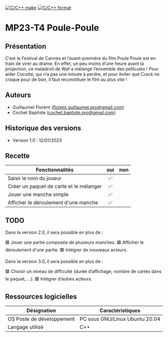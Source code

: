 [![C/C++ make](https://github.com/btssn-lasalle84/MP23-T4/actions/workflows/c-cpp.yml/badge.svg?branch=develop)](https://github.com/btssn-lasalle84/MP23-T4/actions/workflows/c-cpp.yml) [![C/C++ format](https://github.com/btssn-lasalle84/MP23-T4/actions/workflows/cppformat.yml/badge.svg?branch=develop)](https://github.com/btssn-lasalle84/MP23-T4/actions/workflows/cppformat.yml)

# MP23-T4 Poule-Poule

## Présentation

C’est le Festival de Cannes et l’avant-première du film Poule Poule est en train de virer au drame.
En effet, un peu moins d’une heure avant la projection, ce maladroit de Waf a mélangé l’ensemble des pellicules !
Pour aider Cocotte, qui n’a pas une minute à perdre, et pour éviter que Crack ne craque pour
de bon, il faut reconstituer le film au plus vite !

## Auteurs

- Guillaumet Florent (<florent.guillaumet.pro@gmail.com>)
- Cochet Baptiste (<cochet.baptiste.pro@gmail.com>)

## Historique des versions

- Version 1.0 : 12/01/2023
## Recette

|Fonctionnalités|oui|non|
|---|:-:|---|
|Saisir le nom du joueur|✅|
|Créer un paquet de carte et le mélanger|✅|
|Jouer une manche simple|✅|
|Afficher le déroulement d'une manche|✅|

## TODO

Dans la version 2.0, il sera possible en plus de :

🟥 Jouer une partie composée de plusieurs manches.
🟥 Afficher le déroulement d'une partie.
🟥 Intégrer de nouveaux acteurs.

Dans la version 3.0, il sera possible en plus de :

🟥 Choisir un niveau de difficulté (durée d’affichage, nombre de cartes dans le paquet, ...).
🟥 Intégrer d’autres acteurs.

## Ressources logicielles

|Désignation|Caractéristiques|
|---|---|
|OS Poste de développement|PC sous GNU/Linux Ubuntu 20.04|
|Langage utilisé|C++|